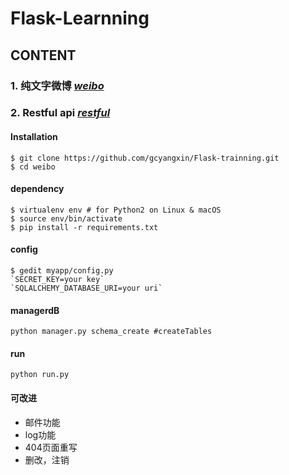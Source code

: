 # Flask-Learnning
## CONTENT

### 1. 纯文字微博 *[weibo](https://github.com/gcyangxin/Flask-trainning/tree/master/weibo)*
### 2. Restful api *[restful](https://github.com/gcyangxin/Flask-trainning/tree/master/restful)*

#### Installation
```
$ git clone https://github.com/gcyangxin/Flask-trainning.git
$ cd weibo
```
#### dependency
```
$ virtualenv env # for Python2 on Linux & macOS
$ source env/bin/activate
$ pip install -r requirements.txt
```
#### config
```
$ gedit myapp/config.py
`SECRET_KEY=your key`
`SQLALCHEMY_DATABASE_URI=your uri`
```
#### managerdB
```
python manager.py schema_create #createTables
```
#### run
```python run.py```
#### 可改进
- 邮件功能
- log功能
- 404页面重写
- 删改，注销
